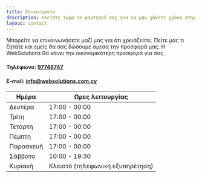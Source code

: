 ```yaml
---
title: Επικοινωνία
description: Κλείστε τώρα το ραντεβού σας για να μην χάνετε χρόνο στην υλοποίηση της εφαρμογής/ιστοσελίδας σας
layout: contact
---
```


Μπορείτε να επικοινωνήσετε μαζί μας για ότι χρειάζεστε. Πείτε μας τι ζητάτε και εμείς θα σας δώσουμε άμεσα την προσφορά μας. Η WebSolutions θα κάνει την οικονομικότερη προσφορά για σας.

#### Τηλέφωνο: [97748747](tel:+35797748747)
#### E-mail: info@websolutions.com.cy

| Ημέρα       |  Ωρες λειτουργίας |
| --------- | --------------- |
| Δευτέρα   | 17:00 - 00:00 |
| Τρίτη | 17:00 - 00:00 |
| Τετάρτη  | 17:00 - 00:00 |
| Πέμπτη    | 17:00 - 00:00 |
| Παρασκευή  | 17:00 - 00:00  |
| Σάββατο  | 10:00 - 19:30 |
| Κυριακή  | Κλειστό (τηλεφωνική εξυπηρέτηση) |
